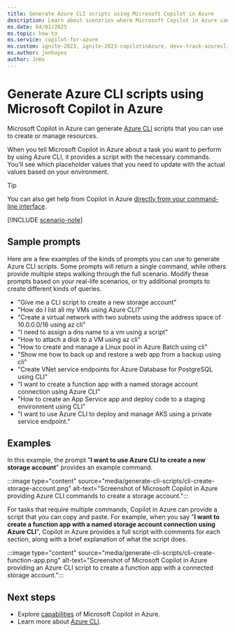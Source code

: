 ```yaml
---
title: Generate Azure CLI scripts using Microsoft Copilot in Azure
description: Learn about scenarios where Microsoft Copilot in Azure can generate Azure CLI scripts for you to customize and use.
ms.date: 04/01/2025
ms.topic: how-to
ms.service: copilot-for-azure
ms.custom: ignite-2023, ignite-2023-copilotinAzure, devx-track-azurecli, build-2024
ms.author: jenhayes
author: JnHs
---
```


# Generate Azure CLI scripts using Microsoft Copilot in Azure

Microsoft Copilot in Azure can generate [Azure CLI](/cli/azure/) scripts that you can use to create or manage resources.

When you tell Microsoft Copilot in Azure about a task you want to perform by using Azure CLI, it provides a script with the necessary commands. You'll see which placeholder values that you need to update with the actual values based on your environment.

> [!TIP]
> You can also get help from Copilot in Azure [directly from your command-line interface](ai-shell-overview.md).

[!INCLUDE [scenario-note](includes/scenario-note.md)]

## Sample prompts

Here are a few examples of the kinds of prompts you can use to generate Azure CLI scripts. Some prompts will return a single command, while others provide multiple steps walking through the full scenario. Modify these prompts based on your real-life scenarios, or try additional prompts to create different kinds of queries.

- "Give me a CLI script to create a new storage account"
- "How do I list all my VMs using Azure CLI?"
- "Create a virtual network with two subnets using the address space of 10.0.0.0/16 using az cli"
- "I need to assign a dns name to a vm using a script"
- "How to attach a disk to a VM using az cli"
- "How to create and manage a Linux pool in Azure Batch using cli"
- "Show me how to back up and restore a web app from a backup using cli"
- "Create VNet service endpoints for Azure Database for PostgreSQL using CLI"
- "I want to create a function app with a named storage account connection using Azure CLI"
- "How to create an App Service app and deploy code to a staging environment using CLI"
- "I want to use Azure CLI to deploy and manage AKS using a private service endpoint."

## Examples

In this example, the prompt "**I want to use Azure CLI to create a new storage account**" provides an example command.

:::image type="content" source="media/generate-cli-scripts/cli-create-storage-account.png" alt-text="Screenshot of Microsoft Copilot in Azure providing Azure CLI commands to create a storage account.":::

For tasks that require multiple commands, Copilot in Azure can provide a script that you can copy and paste. For example, when you say "**I want to create a function app with a named storage account connection using Azure CLI**", Copilot in Azure provides a full script with comments for each section, along with a brief explanation of what the script does.

:::image type="content" source="media/generate-cli-scripts/cli-create-function-app.png" alt-text="Screenshot of Microsoft Copilot in Azure providing an Azure CLI script to create a function app with a connected storage account.":::

## Next steps

- Explore [capabilities](capabilities.md) of Microsoft Copilot in Azure.
- Learn more about [Azure CLI](/azure/cli).
